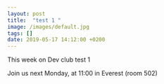 ```yaml
---
layout: post
title:  "test 1 "
image: /images/default.jpg
tags: []
date: 2019-05-17 14:12:00 +0200
---
```


This week on Dev club test 1 []()

Join us next Monday, at 11:00 in Everest (room 502)